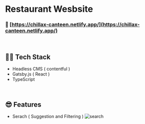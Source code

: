 # Restaurant Wesbsite 
### 🔗 [https://chillax-canteen.netlify.app/](https://chillax-canteen.netlify.app/)

 
 <br />

## 👩‍💻 Tech Stack
- Headless CMS ( contentful )
- Gatsby.js ( React )
- TypeScript

<br />

## 😎 Features
- Serach ( Suggestion and Filtering ) 
![search](https://user-images.githubusercontent.com/54475223/174466484-37af5470-8ef6-43ac-a450-3e37c7a39f01.gif)
  
 